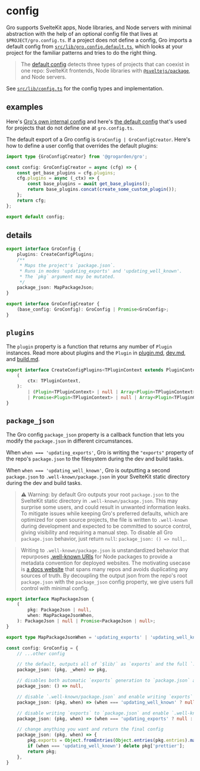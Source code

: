 # config

Gro supports SvelteKit apps, Node libraries, and Node servers with minimal abstraction
with the help of an optional config file that lives at `$PROJECT/gro.config.ts`.
If a project does not define a config, Gro imports a default config from
[`src/lib/gro.config.default.ts`](/src/lib/gro.config.default.ts),
which looks at your project for the familiar patterns and tries to do the right thing.

> The [default config](/src/lib/gro.config.default.ts)
> detects three types of projects that can coexist in one repo:
> SvelteKit frontends,
> Node libraries with [`@sveltejs/package`](https://kit.svelte.dev/docs/packaging),
> and Node servers.

See [`src/lib/config.ts`](/src/lib/config.ts) for the config types and implementation.

## examples

Here's [Gro's own internal config](/gro.config.ts) and
here's [the default config](/src/lib/gro.config.default.ts)
that's used for projects that do not define one at `gro.config.ts`.

The default export of a Gro config is `GroConfig | GroConfigCreator`.
Here's how to define a user config that overrides the default plugins:

```ts
import type {GroConfigCreator} from '@grogarden/gro';

const config: GroConfigCreator = async (cfg) => {
	const get_base_plugins = cfg.plugins;
	cfg.plugins = async (_ctx) => {
		const base_plugins = await get_base_plugins();
		return base_plugins.concat(create_some_custom_plugin());
	};
	return cfg;
};

export default config;
```

## details

```ts
export interface GroConfig {
	plugins: CreateConfigPlugins;
	/**
	 * Maps the project's `package.json`.
	 * Runs in modes 'updating_exports' and 'updating_well_known'.
	 * The `pkg` argument may be mutated.
	 */
	package_json: MapPackageJson;
}

export interface GroConfigCreator {
	(base_config: GroConfig): GroConfig | Promise<GroConfig>;
}
```

## `plugins`

The `plugin` property is a function that returns any number of `Plugin` instances.
Read more about plugins and the `Plugin` in
[plugin.md](plugin.md), [dev.md](dev.md#plugin), and [build.md](build.md#plugin).

```ts
export interface CreateConfigPlugins<TPluginContext extends PluginContext = PluginContext> {
	(
		ctx: TPluginContext,
	):
		| (Plugin<TPluginContext> | null | Array<Plugin<TPluginContext> | null>)
		| Promise<Plugin<TPluginContext> | null | Array<Plugin<TPluginContext> | null>>;
}
```

## `package_json`

The Gro config `package_json` property is a callback function
that lets you modify the `package.json` in different circumstances.

When `when === 'updating_exports'`, Gro is writing the `"exports"`
property of the repo's `package.json` to the filesystem during the dev and build tasks.

When `when === 'updating_well_known'`, Gro is outputting a second `package.json`
to `.well-known/package.json` in your SvelteKit static directory during the dev and build tasks.

> ⚠️ Warning: by default Gro outputs your root `package.json`
> to the SvelteKit static directory in `.well-known/package.json`.
> This may surprise some users, and could result in unwanted information leaks.
> To mitigate issues while keeping Gro's preferred defaults,
> which are optimized for open source projects,
> the file is written to `.well-known` during development
> and expected to be committed to source control, giving visibility and requiring a manual step.
> To disable all Gro `package.json` behavior, just return `null`: `package_json: () => null,`.

> Writing to `.well-known/package.json` is unstandardized behavior that
> repurposes [.well-known URIs](https://en.wikipedia.org/wiki/Well-known_URIs) for Node packages
> to provide a metadata convention for deployed websites.
> The motivating usecase is [a docs website](https://docs.fuz.dev/) that spans many repos
> and avoids duplicating any sources of truth.
> By decoupling the output json from the repo's root `package.json`
> with the `package_json` config property, we give users full control with minimal config.

```ts
export interface MapPackageJson {
	(
		pkg: PackageJson | null,
		when: MapPackageJsonWhen,
	): PackageJson | null | Promise<PackageJson | null>;
}

export type MapPackageJsonWhen = 'updating_exports' | 'updating_well_known';

const config: GroConfig = {
	// ...other config

	// the default, outputs all of `$lib/` as `exports` and the full `.well-known/package.json`
	package_json: (pkg, _when) => pkg,

	// disables both automatic `exports` generation to `package.json` and `.well-known/package.json`
	package_json: () => null,

	// disable `.well-known/package.json` and enable writing `exports` to `package.json`
	package_json: (pkg, when) => (when === 'updating_well_known' ? null : pkg),

	// disable writing `exports` to `package.json` and enable `.well-known/package.json`
	package_json: (pkg, when) => (when === 'updating_exports' ? null : pkg),

	// change anything you want and return the final config
	package_json: (pkg, when) => {
		pkg.exports = Object.fromEntries(Object.entries(pkg.entries).map((e) => /* ... */));
		if (when === 'updating_well_known') delete pkg['prettier'];
		return pkg;
	},
}
```
